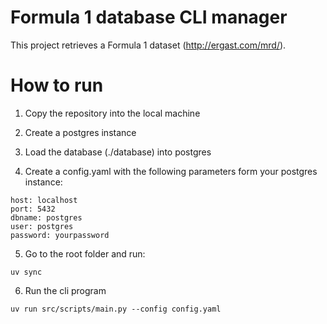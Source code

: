 # Formula 1 database CLI manager

This project retrieves a Formula 1 dataset (http://ergast.com/mrd/).

# How to run
1. Copy the repository into the local machine

2. Create a postgres instance

3. Load the database (./database) into postgres

4. Create a config.yaml with the following parameters form your postgres instance:

```
host: localhost
port: 5432
dbname: postgres
user: postgres
password: yourpassword
```

5. Go to the root folder and run:
```
uv sync
```

6. Run the cli program
```
uv run src/scripts/main.py --config config.yaml
```